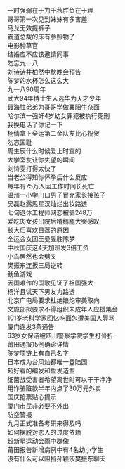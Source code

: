一时强弱在于力千秋胜负在于理  
哥哥第一次见到妹妹有多害羞  
马龙无效提裤子  
霸道总裁的床有参照物了  
电影种草官  
结婚应不应该邀请同事  
勿忘九一八  
刘诗诗井柏然中秋晚会预告  
陈梦的水杯怎么这么大  
九一八90周年  
武大94年博士生入选华为天才少年  
聂海胜弟弟为哥哥学做襄阳牛杂面  
哈尔滨一强奸4岁幼女罪犯被执行死刑  
我换电话了你记一下  
杨倩拿下全运第二金队友比心祝贺  
勿忘国耻  
周生辰什么时候爱上时宜的  
大学室友让你失望的瞬间  
刘诗雯打得太快了  
当老公得知你怀孕后什么反应  
每年有75万人因工作时间长死亡  
温州一小学门口男子冒充家长接孩子  
吴磊赵露思星汉灿烂出妆路透  
七旬退休工程师网恋被骗248万  
爱吃肉女孩出院后啃鹅腿大哭感叹  
长大后喜欢日落的原因  
全运会女团王曼昱胜陈梦  
中秋国庆这4天加班发3倍工资  
小鸟居然也会劈叉  
樊振东连扳三局逆转  
鱿鱼游戏  
因国难作的国歌见证了祖国强大  
杨洋且试天下男友力路透  
北京广电局要求杜绝娘炮审美取向  
文旅部拟要求不得组织未成年人应援集会  
101岁老科学家回忆吃面包遭美国人辱骂  
厦门连发3条通告  
63岁女保洁被四川警察学院学生打骨折  
莆田通报15例确诊详情  
陈梦项链上有自己名字  
日本成为台风灿都唯一登陆国  
超好看的编发和盘发造型  
细菌战受害者希望离世时可以干干净净  
用诈骗赃款半年内点了30万元外卖  
国庆抢票贴心提示  
厦门市民非必要不外出  
防空警报  
九月正式准备考研来得及吗  
如何摆脱对恋人的过度依赖  
超新星运动会雨中群像  
莆田报告新增病例中有4名幼小学生  
没有什么可以阻挡孙颖莎樊振东聊天  
